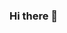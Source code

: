 ### Hi there 👋

<!--
**gvang74/gvang74** is a ✨ _special_ ✨ repository because its `README.md` (this file) appears on your GitHub profile.

Here are some ideas to get you started:

- 🔭 I’m currently working on ... everything. Our first homework assignment, work, kids and life. 
- 🌱 I’m currently learning on... how use github. 
- 👯 I’m looking to collaborate with ... my group/team. I pray and hope I do weigh them down with me. lol.
- 🤔 I’m looking for help with ... nothing at the moment but I am really nervous about this class. I hope I am ready for it. 
- 💬 Ask me about ... I have 4 kids with my amazing husband of 18 yrs. My oldest boy is 17. The 2nd oldest boy is 14. My 3rd is my one and only and she is 11 yrs old. And my baby boy is 7 yrs old. We received just sold our 1st home of 13 yrs and just bought our second home 2 months ago. Life is still full of boxies right now. 
- 📫 How to reach me: via Teams, Email, or Text. But FYI I am not good at replying. lol **sorry**
- 😄 Pronouns: ...
- ⚡ Fun fact: ... 
-->
